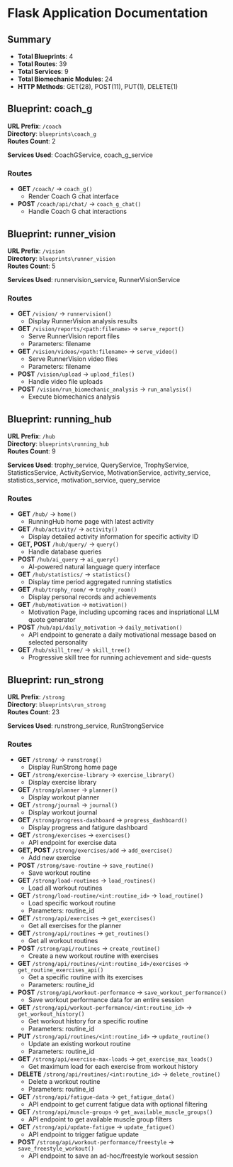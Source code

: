 # Flask Application Documentation  
  
## Summary  
  
- **Total Blueprints**: 4  
- **Total Routes**: 39  
- **Total Services**: 9  
- **Total Biomechanic Modules**: 24  
- **HTTP Methods**: GET(28), POST(11), PUT(1), DELETE(1)  
  
## Blueprint: coach_g  
  
**URL Prefix**: `/coach`  
**Directory**: `blueprints\coach_g`  
**Routes Count**: 2  
  
**Services Used**: CoachGService, coach_g_service  
  
### Routes  
  
- **GET** `/coach/` → `coach_g()`  
    - Render Coach G chat interface  
- **POST** `/coach/api/chat/` → `coach_g_chat()`  
    - Handle Coach G chat interactions  
  
## Blueprint: runner_vision  
  
**URL Prefix**: `/vision`  
**Directory**: `blueprints\runner_vision`  
**Routes Count**: 5  
  
**Services Used**: runnervision_service, RunnerVisionService  
  
### Routes  
  
- **GET** `/vision/` → `runnervision()`  
    - Display RunnerVision analysis results  
- **GET** `/vision/reports/<path:filename>` → `serve_report()`  
    - Serve RunnerVision report files  
    - Parameters: filename  
- **GET** `/vision/videos/<path:filename>` → `serve_video()`  
    - Serve RunnerVision video files  
    - Parameters: filename  
- **POST** `/vision/upload` → `upload_files()`  
    - Handle video file uploads  
- **POST** `/vision/run_biomechanic_analysis` → `run_analysis()`  
    - Execute biomechanics analysis  
  
## Blueprint: running_hub  
  
**URL Prefix**: `/hub`  
**Directory**: `blueprints\running_hub`  
**Routes Count**: 9  
  
**Services Used**: trophy_service, QueryService, TrophyService, StatisticsService, ActivityService, MotivationService, activity_service, statistics_service, motivation_service, query_service  
  
### Routes  
  
- **GET** `/hub/` → `home()`  
    - RunningHub home page with latest activity  
- **GET** `/hub/activity/` → `activity()`  
    - Display detailed activity information for specific activity ID  
- **GET, POST** `/hub/query/` → `query()`  
    - Handle database queries  
- **POST** `/hub/ai_query` → `ai_query()`  
    - AI-powered natural language query interface  
- **GET** `/hub/statistics/` → `statistics()`  
    - Display time period aggregated running statistics  
- **GET** `/hub/trophy_room/` → `trophy_room()`  
    - Display personal records and achievements  
- **GET** `/hub/motivation` → `motivation()`  
    - Motivation Page, including upcoming races and inspriational LLM quote generator  
- **POST** `/hub/api/daily_motivation` → `daily_motivation()`  
    - API endpoint to generate a daily motivational message based on selected personality  
- **GET** `/hub/skill_tree/` → `skill_tree()`  
    - Progressive skill tree for running achievement and side-quests  
  
## Blueprint: run_strong  
  
**URL Prefix**: `/strong`  
**Directory**: `blueprints\run_strong`  
**Routes Count**: 23  
  
**Services Used**: runstrong_service, RunStrongService  
  
### Routes  
  
- **GET** `/strong/` → `runstrong()`  
    - Display RunStrong home page  
- **GET** `/strong/exercise-library` → `exercise_library()`  
    - Display exercise library  
- **GET** `/strong/planner` → `planner()`  
    - Display workout planner  
- **GET** `/strong/journal` → `journal()`  
    - Display workout journal  
- **GET** `/strong/progress-dashboard` → `progress_dashboard()`  
    - Display progress and fatigure dashboard  
- **GET** `/strong/exercises` → `exercises()`  
    - API endpoint for exercise data  
- **GET, POST** `/strong/exercises/add` → `add_exercise()`  
    - Add new exercise  
- **POST** `/strong/save-routine` → `save_routine()`  
    - Save workout routine  
- **GET** `/strong/load-routines` → `load_routines()`  
    - Load all workout routines  
- **GET** `/strong/load-routine/<int:routine_id>` → `load_routine()`  
    - Load specific workout routine  
    - Parameters: routine_id  
- **GET** `/strong/api/exercises` → `get_exercises()`  
    - Get all exercises for the planner  
- **GET** `/strong/api/routines` → `get_routines()`  
    - Get all workout routines  
- **POST** `/strong/api/routines` → `create_routine()`  
    - Create a new workout routine with exercises  
- **GET** `/strong/api/routines/<int:routine_id>/exercises` → `get_routine_exercises_api()`  
    - Get a specific routine with its exercises  
    - Parameters: routine_id  
- **POST** `/strong/api/workout-performance` → `save_workout_performance()`  
    - Save workout performance data for an entire session  
- **GET** `/strong/api/workout-performance/<int:routine_id>` → `get_workout_history()`  
    - Get workout history for a specific routine  
    - Parameters: routine_id  
- **PUT** `/strong/api/routines/<int:routine_id>` → `update_routine()`  
    - Update an existing workout routine  
    - Parameters: routine_id  
- **GET** `/strong/api/exercise-max-loads` → `get_exercise_max_loads()`  
    - Get maximum load for each exercise from workout history  
- **DELETE** `/strong/api/routines/<int:routine_id>` → `delete_routine()`  
    - Delete a workout routine  
    - Parameters: routine_id  
- **GET** `/strong/api/fatigue-data` → `get_fatigue_data()`  
    - API endpoint to get current fatigue data with optional filtering  
- **GET** `/strong/api/muscle-groups` → `get_available_muscle_groups()`  
    - API endpoint to get available muscle group filters  
- **GET** `/strong/api/update-fatigue` → `update_fatigue()`  
    - API endpoint to trigger fatigue update  
- **POST** `/strong/api/workout-performance/freestyle` → `save_freestyle_workout()`  
    - API endpoint to save an ad-hoc/freestyle workout session  
  
